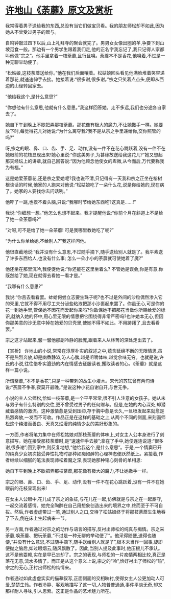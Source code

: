 # [许地山《荼蘼》原文及赏析](https://www.vrrw.net/wx/15118.html)

我常得着男子送给我的东西,总没有当它们做宝贝看。我的朋友师松却不如此,因为她从不曾受过男子的赠与。

自鸣钟敲过四下以后,山上礼拜寺的聚会就完了。男男女女像出圈的羊,争要下到山坡觅食一般。那边有一个男学生跟着我们走,他的正名字我忘记了,我只记得人家都叫他做“宗之”。他手里拿着一枝荼蘼,且行且嗅。荼蘼本不是香花,他嗅着,不过是一种无聊举动便了。

“松姑娘,这枝荼蘼送给你。”他在我们后面嚷着。松姑娘回头看见他满脸堆着笑容递着那花,就速速伸手去接。她接着说:“很多谢,很多谢。”宗之只笑着点点头,便即从西边的山径转回家去。

“他给我这个,是什么意思?”

“你想他有什么意思,他就有什么意思。”我这样回答她。走不多远,我们也分途各自家去了。

她自下午到晚上不歇把弄那枝荼蘼。那花像有极大的魔力,不让她撒手一样。她要放下时,每觉得花儿对她说:“为什么离夺我?我不是从宗之手里递给你,交你照管的吗?”

呀,宗之的眼、鼻、口、齿、手、足、动作,没有一件不在花心跳跃着,没有一件不在她眼前的花枝显现出来!她心里说:“你这美男子,为甚缘故送给我这花儿?”她又想起那天经坛上的讲章,就自己回答说:“因为他顾念他使女的卑微,从今而后,万代要称我为有福。”

这是她爱荼蘼花,还是宗之爱她呢?我也说不清,只记得有一天我和宗之正坐在榕树根谈话的时候,他家的人跑来对他说:“松姑娘吃了一朵什么花,说是你给她的,现在病了。她家的人要找你去问话咧。”

他吓了一跳,也摸不着头脑,只说:“我哪时节给她东西吃?这真是……!”

我说:“你细想一想。”他怎么也想不起来。我才提醒他说:“你前个月在斜道上不是给了她一朵荼蘼吗?”

“对呀,可不是给了她一朵茶蘼! 可是我哪里教她吃了呢?”

“为什么你单给她,不给别人?”我这样问他。

他很直截地说:“我并没有什么意思,不过随手摘下,随手送给别人就是了。我平素送了许多东西给人,也没有什么事; 怎么一朵小小的荼蘼就可使她着了魔?”

他还坐在那里沉吟,我便促他说:“你还能在这里坐着么? 不管她是误会,你是有意,你既然给了她,现在就得去看她一看才是。”

“我哪有什么意思?”

我说:“你且去看看罢。蚌蛤何尝立志要生珠子呢?也不过是外间的沙粒偶然渗入它的壳里,它就不得不用尽工夫分泌些粘液把那小沙裹起来罢了。你虽无心,可是你的花一到她手里,管保她不因花而爱起你来吗?你敢保她不把那花当做你所赐给爱的标识,就纳入她的怀中,用心里无限的情思把它围绕得非常严密吗?也许她本无心,但因你那美意的沙无意中掉在她爱的贝壳里,使她不得不如此。不用踌躇了,且去看看罢。”

宗之这才站起来,皱一皱他那副冷静的脸庞,跟着来人从林菁的深处走出去了。



【赏析】 许地山的小说,常常在淳厚朴实的叙述之中,蕴含延绵不断的无限情思,虽不是热烈奔放,却是幽香静溢,沁人心脾,越是咀嚼体味,越觉余味无穷。也就是说,许氏的小说,往往借朴实遒劲的内在情感去征服读者,攫取读者的心。《荼蘼》就是这样一篇小说。

所谓荼蘼,“本不是香花”,只是一种带刺的丛生小灌木。宋代的苏轼曾有两句诗说:“荼蘼不争春,寂莫开最晚。”是说这种小花自谢自开,与世无争。

小说的主人公师松,恰如一枝茶蘼,是一个平平常常,很不引人注意的女孩子。她从未与男子有什么特别的交往,更不曾受过男子的任何赠与。但是,在她的内心深处,却潜藏着感情的激流。这种激情愈是受到压抑,存于胸中愈是长久,一旦喷发起来就愈是热烈奔放,一发而不可收。作品正是在这样的基础之上,从两个不同的侧面,来刻画师松这个纯洁而善良、天真又烂漫的纯情少女的美好形象的。

一方面,作者将笔力集中在师松姑娘对那枝荼蘼的体味上,对女主人公本身进行了刻意描写。她在接受那枝荼蘼时,是“速速伸手去接”;拿在了手中,她便连连说道:“很多谢,很多谢”;回到家中,则反复地想,“他给我这个,是什么意思”。于是,一个情窦已开的纯真少女初次接受异性礼物时那种如痴如醉的心理神态便跃然纸上。紧接着,作者继续以细腻的笔法表现师松着魔之深,表现她那种铭心刻骨的单相思:

她自下午到晚上不歇把弄那枝荼蘼,那花像有极大的魔力,不让她撒手一样。

宗之的眼、鼻、口、齿、手、足、动作,没有一件不在花心跳跃着,没有一件不在她眼前的花枝显现出来!

在女主人公眼中,花儿成了宗之的象征,与花儿在一起,仿佛就是与宗之在一起厮守,一起交流着感情。她完全陶醉在自己用想象创造出来的境界之中,终而至于不可自拔。然后,作者虚虚带过一笔,通过别人之口,交待了松姑娘终于将那枝荼蘼生生地吞了下去,倒在床上生起病来一节。

另一方面,作者通过对宗之的动作与语言的描写,反衬出师松的纯真与痴情。宗之采荼蘼,嗅荼蘼、把玩荼蘼,“不过是一种无聊的举动便了”。他采得随便,送得也随便,“并没有什么意思,不过随手摘下,随手送给别人就是了”,根本未当作一回事,旋即便抛之脑后,如过眼烟云,随风飘散了。因此,当别人提及此事时,他压根儿不承认。这不是他耍赖,实在是早已忘却了。宗之的表现,与师松的一片痴情两相比较,真正是落花无意,流水多情了。而正是从这个意义上说,宗之的“冷”,恰好衬出了师松的“热”,宗之的无心,正衬出师松的纯情来。

作者通过如此虚虚实实的描摹叙写,正面侧面的交相映衬,使得女主人公更加动人可爱,楚楚生怜。作者冷静、客观地描写了这一切,人物普普通通,事件平淡无奇,却又那样耐人寻味,引人思索。这正是作品的艺术魅力所在。

